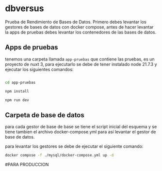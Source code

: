 # dbversus
Prueba de Rendimiento de Bases de Datos. Primero debes levantar los gestores de bases de datos con docker compose, antes de hacer levantar la apps de pruebas debes levantar los contenedores de las bases de datos.

## Apps de pruebas
tenemos una carpeta llamada `app-pruebas` que contiene las pruebas, es un proyecto de nuxt 3, para ejecutarlo se debe de tener instalado node 21.7.3 y ejecutar los siguientes comandos:

```bash

cd app-pruebas

npm install

npm run dev

```

## Carpeta de base de datos
para cada gestor de base de base se tiene el script inicial del esquema y se tiene tambien el archivo docker-compose.yml para así levantar el gestor de base de datos.

para levantar los gestores se debe de ejecutar el siguiente comando:

```bash
docker compose -f ./mysql/docker-compose.yml up -d
```

#PARA PRODUCCION 
